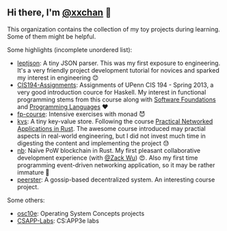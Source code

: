 ## Hi there, I'm [@xxchan](https://github.com/xxchan/) 👋

This organization contains the collection of my toy projects during learning. Some of them might be helpful.

Some highlights (incomplete unordered list):
- [leptjson](https://github.com/ixxchan/leptjson): A tiny JSON parser. 
This was my first exposure to engineering. It's a very friendly project development tutorial for novices and sparked my interest in engineering 😊
- [CIS194-Assignments](https://github.com/ixxchan/CIS194-Assignments): Assignments of UPenn CIS 194 - Spring 2013, a very good introduction cource for Haskell. 
My interest in functional programming stems from this course along with [Software Foundations](https://softwarefoundations.cis.upenn.edu/) and [Programming Languages](https://www.coursera.org/learn/programming-languages) ❤️
- [fp-course](https://github.com/ixxchan/fp-course): Intensive exercises with monad 😈
- [kvs](https://github.com/ixxchan/kvs): A tiny key-value store. 
Following the course [Practical Networked Applications in Rust](https://github.com/pingcap/talent-plan/blob/01b656db962cea7d653182354b0bb3b6f146dbe0/courses/rust/README.md). 
The awesome course introduced may practial aspects in real-world engineering, but I did not invest much time in digesting the content and implementing the project 😓
- [nb](https://github.com/ixxchan/nb): Naïve PoW blockchain in Rust. My first pleasant collaborative development experience (with [@Zack Wu](https://github.com/izackwu)) 😍. Also my first time programming event-driven networking application, so it may be rather immature 🙏
- [peerster](https://github.com/ixxchan/peerster): A gossip-based decentralized system. An interesting course project.

Some others:
- [osc10e](https://github.com/ixxchan/osc10e): Operating System Concepts projects
- [CSAPP-Labs](https://github.com/ixxchan/csapp-labs): CS:APP3e labs
